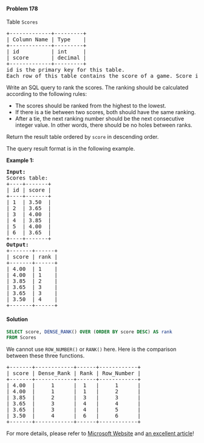 #### Problem 178

Table `Scores`
<pre>
+-------------+---------+
| Column Name | Type    |
+-------------+---------+
| id          | int     |
| score       | decimal |
+-------------+---------+
id is the primary key for this table.
Each row of this table contains the score of a game. Score is a floating point value with two decimal places.
</pre>
Write an SQL query to rank the scores. The ranking should be calculated according to the following rules:

- The scores should be ranked from the highest to the lowest.
- If there is a tie between two scores, both should have the same ranking.
- After a tie, the next ranking number should be the next consecutive integer value. In other words, there should be no holes between ranks.

Return the result table ordered by `score` in descending order.

The query result format is in the following example.

**Example 1:**
<pre>
<b>Input:</b>
Scores table:
+----+-------+
| id | score |
+----+-------+
| 1  | 3.50  |
| 2  | 3.65  |
| 3  | 4.00  |
| 4  | 3.85  |
| 5  | 4.00  |
| 6  | 3.65  |
+----+-------+
<b>Output:</b>
+-------+------+
| score | rank |
+-------+------+
| 4.00  | 1    |
| 4.00  | 1    |
| 3.85  | 2    |
| 3.65  | 3    |
| 3.65  | 3    |
| 3.50  | 4    |
+-------+------+
</pre>

#### Solution
```sql
SELECT score, DENSE_RANK() OVER (ORDER BY score DESC) AS rank
FROM Scores
```
We cannot use `ROW_NUMBER()` or `RANK()` here. Here is the comparison between these three functions.
<pre>
+-------+------------+------+------------+
| score | Dense_Rank | Rank | Row_Number |
+-------+------------+------+------------+
| 4.00  |     1      |  1   |     1      |
| 4.00	|     1      |	1   |     2      |
| 3.85	|     2      |	3   |     3      |
| 3.65	|     3	     |	4   |	  4      |
| 3.65	|     3	     |	4   |	  5      |
| 3.50	|     4      |  6   |	  6      |
+-------+------------+------+------------+
</pre>

For more details, please refer to [Microsoft Website](https://docs.microsoft.com/en-us/sql/t-sql/functions/ranking-functions-transact-sql?view=sql-server-ver15) and [an excellent article](https://www.sqlshack.com/overview-of-sql-rank-functions/)!